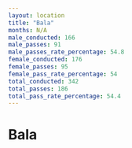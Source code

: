 ```yaml
---
layout: location
title: "Bala"
months: N/A
male_conducted: 166
male_passes: 91
male_passes_rate_percentage: 54.8
female_conducted: 176
female_passes: 95
female_pass_rate_percentage: 54
total_conducted: 342
total_passes: 186
total_pass_rate_percentage: 54.4
---
```


# Bala
